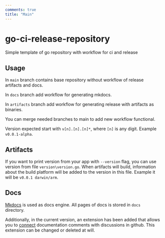 ```yaml
---
comments: true
title: "Main"
---
```


# go-ci-release-repository

Simple template of go repository with workflow for ci and release

## Usage

In ``main`` branch contains base repository without workflow of release artifacts and docs.

In ``docs`` branch add workflow for generating mkdocs.

In ``artifacts`` branch add workflow for generating release with artifacts as binaries.

You can merge needed branches to main to add new workflow functional.

Version expected start with ``v[n].[n].[n]*``, where ``[n]`` is any digit. Example ``v0.0.1-alpha``.

## Artifacts

If you want to print version from your app with `--version` flag, you can use version from file `version\version.go`.
When artifacts will build, information about the build platform will be added to the version in this file.
Example it will be `v0.0.1 darwin/arm`.

## Docs 

[Mkdocs](https://github.com/squidfunk/mkdocs-material) is used as docs engine. All pages of docs is stored in ```docs``` directory. 

Additionally, in the current version, an extension has been added that allows you 
to [connect](https://squidfunk.github.io/mkdocs-material/setup/adding-a-comment-system/?h=comme) documentation comments
with discussions in github. This extension can be changed or deleted at will.